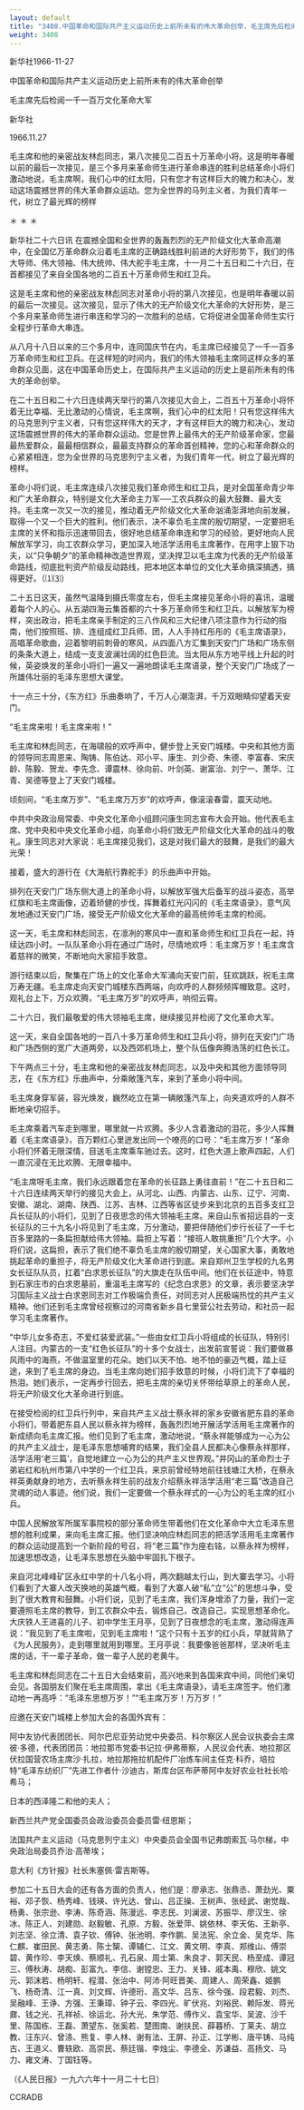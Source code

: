 ```yaml
---
layout: default
title: "3408.中国革命和国际共产主义运动历史上前所未有的伟大革命创举，毛主席先后检阅一千一百万文化革命大军"
weight: 3408
---
```


新华社1966-11-27

中国革命和国际共产主义运动历史上前所未有的伟大革命创举

毛主席先后检阅一千一百万文化革命大军

新华社

1966.11.27

毛主席和他的亲密战友林彪同志，第八次接见二百五十万革命小将。这是明年春暖以前的最后一次接见，是三个多月来革命师生进行革命串连的胜利总结革命小将们激动地说，毛主席啊，我们心中的红太阳，只有您才有这样巨大的魄力和决心，发动这场震撼世界的伟大革命群众运动。您为全世界的马列主义者，为我们青年一代，树立了最光辉的榜样

＊                          ＊                          ＊

新华社二十六日讯  在震撼全国和全世界的轰轰烈烈的无产阶级文化大革命高潮中，在全国亿万革命群众沿着毛主席的正确路线胜利前进的大好形势下，我们的伟大导师、伟大领袖、伟大统帅、伟大舵手毛主席，十一月二十五日和二十六日，在首都接见了来自全国各地的二百五十万革命师生和红卫兵。

这是毛主席和他的亲密战友林彪同志对革命小将的第八次接见，也是明年春暖以前的最后一次接见。这次接见，显示了伟大的无产阶级文化大革命的大好形势，是三个多月来革命师生进行串连和学习的一次胜利的总结，它将促进全国革命师生实行全程步行革命大串连。

从八月十八日以来的三个多月中，连同国庆节在内，毛主席已经接见了一千一百多万革命师生和红卫兵。在这样短的时间内，我们的伟大领袖毛主席同这样众多的革命群众见面，这在中国革命历史上，在国际共产主义运动的历史上是前所未有的伟大的革命创举。

在二十五日和二十六日连续两天举行的第八次接见大会上，二百五十万革命小将怀着无比幸福、无比激动的心情说，毛主席啊，我们心中的红太阳！只有您这样伟大的马克思列宁主义者，只有您这样伟大的天才，才有这样巨大的魄力和决心，发动这场震撼世界的伟大的革命群众运动。您是世界上最伟大的无产阶级革命家，您最最热爱群众，最最相信群众，最最支持群众的革命首创精神，您的心和革命群众的心紧紧相连，您为全世界的马克思列宁主义者，为我们青年一代，树立了最光辉的榜样。

革命小将们说，毛主席连续八次接见我们革命师生和红卫兵，是对全国革命青少年和广大革命群众，特别是文化大革命主力军──工农兵群众的最大鼓舞、最大支持。毛主席一次又一次的接见，推动着无产阶级文化大革命汹涌澎湃地向前发展，取得一个又一个巨大的胜利。他们表示，决不辜负毛主席的殷切期望，一定要把毛主席的关怀和指示迅速带回去，很好地总结革命串连和学习的经验，更好地向人民解放军学习，向工农群众学习，更加深入地活学活用毛主席著作，在用字上狠下功夫，以“只争朝夕”的革命精神改造世界观，坚决捍卫以毛主席为代表的无产阶级革命路线，彻底批判资产阶级反动路线，把本地区本单位的文化大革命搞深搞透，搞得更好。（⑴⑶）

二十五日这天，虽然气温降到摄氏零度左右，但毛主席接见革命小将的喜讯，温暖着每个人的心。从五湖四海云集首都的六十多万革命师生和红卫兵，以解放军为榜样，突出政治，把毛主席亲手制定的三八作风和三大纪律八项注意作为行动的指南，他们按照班、排、连组成红卫兵师、团，人人手持红彤彤的《毛主席语录》，高唱革命歌曲，迎着黎明前刺骨的寒风，从四面八方汇集到天安门广场和广场东侧的条条大道上，结成一支支波澜壮阔的红色巨流。当太阳从东方地平线上升起的时候，英姿焕发的革命小将们一遍又一遍地朗读毛主席语录，整个天安门广场成了一所雄伟壮丽的毛泽东思想大课堂。

十一点三十分，《东方红》乐曲奏响了，千万人心潮澎湃，千万双眼睛仰望着天安门。

“毛主席来啦！毛主席来啦！”

毛主席和林彪同志，在海啸般的欢呼声中，健步登上天安门城楼。中央和其他方面的领导同志周恩来、陶铸、陈伯达、邓小平、康生、刘少奇、朱德、李富春、宋庆龄、陈毅、贺龙、李先念、谭震林、徐向前、叶剑英、谢富治、刘宁一、萧华、江青、吴德等登上了天安门城楼。

顷刻间，“毛主席万岁”、“毛主席万万岁”的欢呼声，像滚滚春雷，震天动地。

中共中央政治局常委、中央文化革命小组顾问康生同志宣布大会开始。他代表毛主席、党中央和中央文化革命小组，向革命小将们致无产阶级文化大革命的战斗的敬礼。康生同志对大家说：毛主席接见我们，这是对我们最大的鼓舞，是我们的最大光荣！

接着，盛大的游行在《大海航行靠舵手》的乐曲声中开始。

排列在天安门广场东侧大道上的革命小将，以解放军强大后备军的战斗姿态，高举红旗和毛主席画像，迈着矫健的步伐，挥舞着红光闪闪的《毛主席语录》，意气风发地通过天安门广场，接受无产阶级文化大革命的最高统帅毛主席的检阅。

这一天，毛主席和林彪同志，在凛冽的寒风中一直和革命师生和红卫兵在一起，持续达四小时。一队队革命小将在通过广场时，尽情地欢呼：毛主席万岁！毛主席含着慈祥的微笑，不断地向大家招手致意。

游行结束以后，聚集在广场上的文化革命大军涌向天安门前，狂欢跳跃，祝毛主席万寿无疆。毛主席走向天安门城楼东西两端，向欢呼的人群频频挥帽致意。这时，观礼台上下，万众欢腾，“毛主席万岁”的欢呼声，响彻云霄。

二十六日，我们最敬爱的伟大领袖毛主席，继续接见并检阅了文化革命大军。

这一天，来自全国各地的一百八十多万革命师生和红卫兵小将，排列在天安门广场和广场西侧的宽广大道两旁，以及西郊机场上，整个队伍像奔腾浩荡的红色长江。

下午两点三十分，毛主席和他的亲密战友林彪同志，以及中央和其他方面领导同志，在《东方红》乐曲声中，分乘敞篷汽车，来到了革命小将中间。

毛主席身穿军装，容光焕发，巍然屹立在第一辆敞篷汽车上，向夹道欢呼的人群不断地亲切招手。

毛主席乘着汽车走到哪里，哪里就一片欢腾。多少人含着激动的泪花，多少人挥舞着《毛主席语录》，百万颗红心里迸发出同一个嘹亮的口号：“毛主席万岁！”革命小将们怀着无限深情，目送毛主席乘车驰过去。这时，红色大道上歌声四起，人们一直沉浸在无比欢腾、无限幸福中。

“毛主席呀毛主席，我们永远跟着您在革命的长征路上勇往直前！”在二十五日和二十六日连续两天举行的接见大会上，从河北、山西、内蒙古、山东、辽宁、河南、安徽、湖北、湖南、陕西、江苏、吉林、江西等省区徒步来到北京的五百多支红卫兵长征队的小将们，见到了日夜思念的伟大领袖毛主席。来自山东省招远县的一支长征队的三十九名小将见到了毛主席，万分激动，要把伴随他们步行长征了一千七百多里路的一条扁担献给伟大领袖。扁担上写着：“接班人敢挑重担”几个大字。小将们说，这扁担，表示了我们绝不辜负毛主席的殷切期望，关心国家大事，勇敢地挑起革命的重担子，将无产阶级文化大革命进行到底。来自郑州卫生学校的九名男女长征队队员，扛着“白求恩长征队”的大旗走在队伍中间。他们在长征途中，特意到石家庄市的白求恩墓前，重温毛主席写的《纪念白求恩》的文章，表示要坚决学习国际主义战士白求恩同志对工作极端负责任，对同志对人民极端热忱的共产主义精神。他们还到毛主席曾经视察过的河南省新乡县七里营公社去劳动，和社员一起学习毛主席著作。

“中华儿女多奇志，不爱红装爱武装。”一些由女红卫兵小将组成的长征队，特别引人注目。内蒙古的一支“红色长征队”的十多个女战士，出发前宣誓说：我们要做暴风雨中的海燕，不做温室里的花朵。她们以天不怕、地不怕的豪迈气概，踏上征途，来到了毛主席的身边。当毛主席向她们招手致意的时候，小将们流下了幸福的热泪。她们表示，一定再步行回去，把毛主席的亲切关怀带给草原上的革命人民，将无产阶级文化大革命进行到底。

在接受检阅的红卫兵行列中，来自共产主义战士蔡永祥的家乡安徽省肥东县的革命小将们，带着肥东县人民以蔡永祥为榜样，轰轰烈烈地开展活学活用毛主席著作的新成绩向毛主席汇报。他们见到了毛主席，激动地说，“蔡永祥能够成为一心为公的共产主义战士，是毛泽东思想哺育的结果，我们全县人民都决心像蔡永祥那样，活学活用‘老三篇’，自觉地建立一心为公的共产主义世界观。”井冈山的革命烈士子弟岩红和杭州市第八中学的一个红卫兵，来京前曾经特地前往钱塘江大桥，在蔡永祥英勇献身的地方，去听蔡永祥生前的战友介绍蔡永祥活学活用“老三篇”改造自己灵魂的动人事迹。他们说，我们一定要做一个蔡永祥式的一心为公的毛主席的红小兵。

中国人民解放军所属军事院校的部分革命师生带着他们在文化革命中大立毛泽东思想的胜利成果，来向毛主席汇报。他们坚决响应林彪同志的把活学活用毛主席著作的群众运动提高到一个新阶段的号召，将“老三篇”作为座右铭，以蔡永祥为榜样，加速思想改造，让毛泽东思想在头脑中牢固扎下根子。

来自河北峰峰矿区永红中学的十八名小将，两次翻越太行山，到大寨去学习。小将们看到了大寨人改天换地的英雄气概，看到了大寨人破“私”立“公”的思想斗争，受到了很大教育和鼓舞。小将们说，见到了毛主席，我们浑身增添了力量，我们一定要遵照毛主席的教导，到工农群众中去，锻炼自己，改造自己，实现思想革命化。大庆铁人王进喜的儿子、初中学生王月亭，见到了日夜想念的毛主席，激动得连声说：“我见到了毛主席啦，见到毛主席啦！”这个只有十五岁的红小兵，早就背熟了《为人民服务》，走到哪里就用到哪里。王月亭说：我要像爸爸那样，坚决听毛主席的话，干一辈子革命，做一辈子人民的老黄牛。

毛主席和林彪同志在二十五日大会结束前，高兴地来到各国来宾中间，同他们亲切会见。各国朋友们聚在毛主席周围，拿出《毛主席语录》，请毛主席签字。他们激动地一再高呼：“毛泽东思想万岁！”“毛主席万岁！万万岁！”

应邀在天安门城楼上参加大会的各国外宾有：

阿中友协代表团团长、阿尔巴尼亚劳动党中央委员、科尔察区人民会议执委会主席彼·多德，代表团团员：地拉那市党委书记拉·伊弗蒂察，人民议会代表、地拉那区伏拉国营农场主席沙·扎拉，地拉那拖拉机配件厂冶炼车间主任克·科乔，培拉特“毛泽东纺织厂”先进工作者什·沙迪古，斯库台区布萨蒂阿中友好农业社社长哈·希马；

日本的西泽隆二和他的夫人；

新西兰共产党全国委员会政治委员会委员雷·纽恩斯；

法国共产主义运动（马克思列宁主义）中央委员会全国书记弗朗索瓦·马尔梯，中央政治局委员乔治·高蒂埃；

意大利《方针报》社长朱塞佩·雷吉斯等。

参加二十五日大会的还有各方面的负责人，他们是：廖承志、张鼎丞、萧劲光、粟裕、邓子恢、杨秀峰、钱瑛、许光达、曾山、吕正操、王树声、张经武、谢觉哉、杨勇、张宗逊、李涛、陈奇涵、陈漫远、李志民、刘澜波、苏振华、廖汉生、徐冰、陈正人、刘建勋、赵毅敏、孔原、方毅、张爱萍、姚依林、李天佑、王新亭、刘志坚、徐立清、袁子钦、傅钟、张池明、李作鹏、吴法宪、余立金、吴克华、陈仁麒、崔田民、黄志勇、陈士榘、谭辅仁、江文、黄文明、李真、郑维山、傅崇碧、黄作珍、李天焕、蔡顺礼、孔石泉、周士第、朱良才、郭天民、杨至成、谭冠三、傅秋涛、胡痴、彭富九、李信、谢镗忠、王力、关锋、戚本禹、穆欣、姚文元、郭沫若、杨明轩、程潜、张治中、阿沛·阿旺晋美、周建人、周荣鑫、姬鹏飞、杨奇清、江一真、刘文辉、许德珩、高文华、吕东、徐今强、段君毅、刘杰、吴融峰、王诤、方强、王秉璋、钟子云、李四光、旷伏兆、刘裕民、赖际发、蒋光鼐、钱之光、孔祥祯、徐运北、孙大光、朱学范、傅作义、袁宝华、吴波、沙千里、陈国栋、王磊、萧望东、张奚若、楚图南、谢扶民、薛暮桥、丁莱夫、胡立教、汪东兴、曾涤、熊复、李人林、谢有法、王屏、孙正、江学彬、唐平铸、马纯古、王道义、曹轶欧、高崇民、蔡廷锴、李烛尘、李德全、苏谦益、高扬文、马力、雍文涛、丁国钰等。

（《人民日报》一九六六年十一月二十七日）

CCRADB

